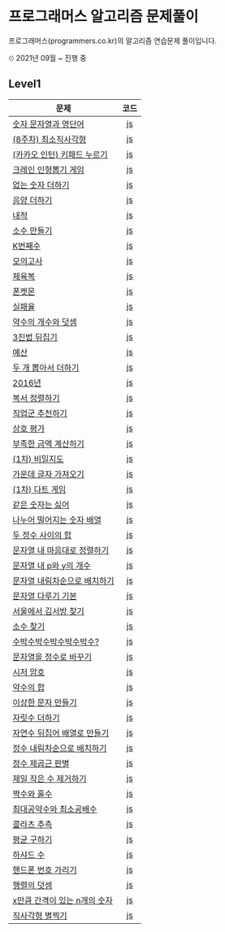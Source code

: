 # 프로그래머스 알고리즘 문제풀이
프로그래머스(programmers.co.kr)의 알고리즘 연습문제 풀이입니다.

⏲ 2021년 09월 ~ 진행 중

## Level1

|문제|코드|
|---|:---:|
|[숫자 문자열과 영단어](https://programmers.co.kr/learn/courses/30/lessons/81301)|[js](https://github.com/programmer-heeney/programmers/blob/master/level1_nums_alphabet.js)|
|[(8주차) 최소직사각형](https://programmers.co.kr/learn/courses/30/lessons/86491)|[js](https://github.com/programmer-heeney/programmers/blob/master/level1_minimum_rectangle.js)|
|[(카카오 인턴) 키패드 누르기](https://programmers.co.kr/learn/courses/30/lessons/67256)|[js](https://github.com/programmer-heeney/programmers/blob/master/level1_keypad.js)|
|[크레인 인형뽑기 게임](https://programmers.co.kr/learn/courses/30/lessons/64061)|[js](https://github.com/programmer-heeney/programmers/blob/master/level1_claw_crane.js)|
|[없는 숫자 더하기](https://programmers.co.kr/learn/courses/30/lessons/86051)|[js](https://github.com/programmer-heeney/programmers/blob/master/level1_add_nonexistence.js)|
|[음양 더하기](https://programmers.co.kr/learn/courses/30/lessons/76501)|[js](https://github.com/programmer-heeney/programmers/blob/master/level1_add_signs.js)|
|[내적](https://programmers.co.kr/learn/courses/30/lessons/70128)|[js](https://github.com/programmer-heeney/programmers/blob/master/level1_dot_product.js)|
|[소수 만들기](https://programmers.co.kr/learn/courses/30/lessons/12977)|[js](https://github.com/programmer-heeney/programmers/blob/master/level1_make_prime.js)|
|[K번째수](https://programmers.co.kr/learn/courses/30/lessons/42748)|[js](https://github.com/programmer-heeney/programmers/blob/master/level1_k_number.js)|
|[모의고사](https://programmers.co.kr/learn/courses/30/lessons/42840)|[js](https://github.com/programmer-heeney/programmers/blob/master/level1_mock_exam.js)|
|[체육복](https://programmers.co.kr/learn/courses/30/lessons/42862)|[js](https://github.com/programmer-heeney/programmers/blob/master/level1_gym_clothes.js)|
|[폰켓몬](https://programmers.co.kr/learn/courses/30/lessons/1845)|[js](https://github.com/programmer-heeney/programmers/blob/master/level1_phonekemon.js)|
|[실패율](https://programmers.co.kr/learn/courses/30/lessons/42889)|[js](https://github.com/programmer-heeney/programmers/blob/master/level1_failure_rate.js)|
|[약수의 개수와 덧셈](https://programmers.co.kr/learn/courses/30/lessons/77884)|[js](https://github.com/programmer-heeney/programmers/blob/master/level1_divisor_sum.js)|
|[3진법 뒤집기](https://programmers.co.kr/learn/courses/30/lessons/68935)|[js](https://github.com/programmer-heeney/programmers/blob/master/level1_ternary.js)|
|[예산](https://programmers.co.kr/learn/courses/30/lessons/12982)|[js](https://github.com/programmer-heeney/programmers/blob/master/level1_budget.js)|
|[두 개 뽑아서 더하기](https://programmers.co.kr/learn/courses/30/lessons/68644)|[js](https://github.com/programmer-heeney/programmers/blob/master/level1_two_nums_sum.js)|
|[2016년](https://programmers.co.kr/learn/courses/30/lessons/12901)|[js](https://github.com/programmer-heeney/programmers/blob/master/level1_2016.js)|
|[복서 정렬하기](https://programmers.co.kr/learn/courses/30/lessons/85002)|[js](https://github.com/programmer-heeney/programmers/blob/master/level1_sort_boxer.js)|
|[직업군 추천하기](https://programmers.co.kr/learn/courses/30/lessons/84325)|[js](https://github.com/programmer-heeney/programmers/blob/master/level1_suggest_job.js)|
|[상호 평가](https://programmers.co.kr/learn/courses/30/lessons/83201)|[js](https://github.com/programmer-heeney/programmers/blob/master/level1_peer_review.js)|
|[부족한 금액 계산하기](https://programmers.co.kr/learn/courses/30/lessons/82612)|[js](https://github.com/programmer-heeney/programmers/blob/master/level1_less_money.js)|
|[(1차) 비밀지도](https://programmers.co.kr/learn/courses/30/lessons/17681)|[js](https://github.com/programmer-heeney/programmers/blob/master/level1_secret_map.js)|
|[가운데 글자 가져오기](https://programmers.co.kr/learn/courses/30/lessons/12903)|[js](https://github.com/programmer-heeney/programmers/blob/master/level1_middle_char.js)|
|[(1차) 다트 게임](https://programmers.co.kr/learn/courses/30/lessons/17682)|[js](https://github.com/programmer-heeney/programmers/blob/master/level1_dart_game.js)|
|[같은 숫자는 싫어](https://programmers.co.kr/learn/courses/30/lessons/12906)|[js](https://github.com/programmer-heeney/programmers/blob/master/level1_hate_same.js)|
|[나누어 떨어지는 숫자 배열](https://programmers.co.kr/learn/courses/30/lessons/12910)|[js](https://github.com/programmer-heeney/programmers/blob/master/level1_divisor.js)|
|[두 정수 사이의 합](https://programmers.co.kr/learn/courses/30/lessons/12912)|[js](https://github.com/programmer-heeney/programmers/blob/master/level1_sum_two.js)|
|[문자열 내 마음대로 정렬하기](https://programmers.co.kr/learn/courses/30/lessons/12915)|[js](https://github.com/programmer-heeney/programmers/blob/master/level1_string_sort.js)|
|[문자열 내 p와 y의 개수](https://programmers.co.kr/learn/courses/30/lessons/12916)|[js](https://github.com/programmer-heeney/programmers/blob/master/level1_string_p_y.js)|
|[문자열 내림차순으로 배치하기](https://programmers.co.kr/learn/courses/30/lessons/12917)|[js](https://github.com/programmer-heeney/programmers/blob/master/level1_desc_string.js)|
|[문자열 다루기 기본](https://programmers.co.kr/learn/courses/30/lessons/12918)|[js](https://github.com/programmer-heeney/programmers/blob/master/level1_handle_string.js)|
|[서울에서 김서방 찾기](https://programmers.co.kr/learn/courses/30/lessons/12919)|[js](https://github.com/programmer-heeney/programmers/blob/master/level1_find_kim.js)|
|[소수 찾기](https://programmers.co.kr/learn/courses/30/lessons/12921)|[js](https://github.com/programmer-heeney/programmers/blob/master/level1_primenum.js)|
|[수박수박수박수박수박수?](https://programmers.co.kr/learn/courses/30/lessons/12922)|[js](https://github.com/programmer-heeney/programmers/blob/master/level1_watermelon.js)|
|[문자열을 정수로 바꾸기](https://programmers.co.kr/learn/courses/30/lessons/12925?language=javascript)|[js](https://github.com/programmer-heeney/programmers/blob/master/level1_string_to_num.js)|
|[시저 암호](https://programmers.co.kr/learn/courses/30/lessons/12926?language=javascript)|[js](https://github.com/programmer-heeney/programmers/blob/master/level1_caesar.js)|
|[약수의 합](https://programmers.co.kr/learn/courses/30/lessons/12928?language=javascript)|[js](https://github.com/programmer-heeney/programmers/blob/master/level1_sum_divisor.js)|
|[이상한 문자 만들기](https://programmers.co.kr/learn/courses/30/lessons/12930?language=javascript)|[js](https://github.com/programmer-heeney/programmers/blob/master/level1_weird_string.js)|
|[자릿수 더하기](https://programmers.co.kr/learn/courses/30/lessons/12931?language=javascript)|[js](https://github.com/programmer-heeney/programmers/blob/master/level1_sum.js)|
|[자연수 뒤집어 배열로 만들기](https://programmers.co.kr/learn/courses/30/lessons/12932?language=javascript)|[js](https://github.com/programmer-heeney/programmers/blob/master/level1_reverse.js)|
|[정수 내림차순으로 배치하기](https://programmers.co.kr/learn/courses/30/lessons/12933)|[js](https://github.com/programmer-heeney/programmers/blob/master/level1_desc_sort.js)|
|[정수 제곱근 판별](https://programmers.co.kr/learn/courses/30/lessons/12934?language=javascript)|[js](https://github.com/programmer-heeney/programmers/blob/master/level1_sqrt.js)|
|[제일 작은 수 제거하기](https://programmers.co.kr/learn/courses/30/lessons/12935?language=javascript)|[js](https://github.com/programmer-heeney/programmers/blob/master/level1_delete_min.js)|
|[짝수와 홀수](https://programmers.co.kr/learn/courses/30/lessons/12937?language=javascript)|[js](https://github.com/programmer-heeney/programmers/blob/master/level1_even_odd.js)|
|[최대공약수와 최소공배수](https://programmers.co.kr/learn/courses/30/lessons/12940?language=javascript)|[js](https://github.com/programmer-heeney/programmers/blob/master/level1_gcd_lcm.js)|
|[콜라츠 추측](https://programmers.co.kr/learn/courses/30/lessons/12943?language=javascript)|[js](https://github.com/programmer-heeney/programmers/blob/master/level1_collatz.js)|
|[평균 구하기](https://programmers.co.kr/learn/courses/30/lessons/12944?language=javascript)|[js](https://github.com/programmer-heeney/programmers/blob/master/level1_average.js)|
|[하샤드 수](https://programmers.co.kr/learn/courses/30/lessons/12947)|[js](https://github.com/programmer-heeney/programmers/blob/master/level1_harshad.js)|
|[핸드폰 번호 가리기](https://programmers.co.kr/learn/courses/30/lessons/12948)|[js](https://github.com/programmer-heeney/programmers/blob/master/level1_blind_number.js)|
|[행렬의 덧셈](https://programmers.co.kr/learn/courses/30/lessons/12950)|[js](https://github.com/programmer-heeney/programmers/blob/master/level1_matrix_sum.js)|
|[x만큼 간격이 있는 n개의 숫자](https://programmers.co.kr/learn/courses/30/lessons/12954)|[js](https://github.com/programmer-heeney/programmers/blob/master/level1_x_distance_numbers.js)|
|[직사각형 별찍기](https://programmers.co.kr/learn/courses/30/lessons/12969)|[js](https://github.com/programmer-heeney/programmers/blob/master/level1_star_square.js)|
